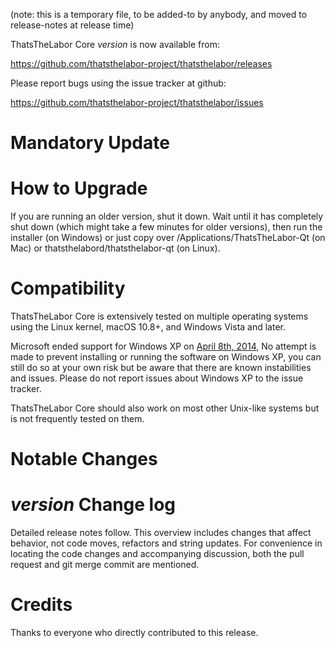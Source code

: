 (note: this is a temporary file, to be added-to by anybody, and moved to release-notes at release time)

ThatsTheLabor Core *version* is now available from:

  <https://github.com/thatsthelabor-project/thatsthelabor/releases>

Please report bugs using the issue tracker at github:

  <https://github.com/thatsthelabor-project/thatsthelabor/issues>

Mandatory Update
==============

How to Upgrade
==============

If you are running an older version, shut it down. Wait until it has completely shut down (which might take a few minutes for older versions), then run the installer (on Windows) or just copy over /Applications/ThatsTheLabor-Qt (on Mac) or thatsthelabord/thatsthelabor-qt (on Linux).

Compatibility
==============

ThatsTheLabor Core is extensively tested on multiple operating systems using
the Linux kernel, macOS 10.8+, and Windows Vista and later.

Microsoft ended support for Windows XP on [April 8th, 2014](https://www.microsoft.com/en-us/WindowsForBusiness/end-of-xp-support),
No attempt is made to prevent installing or running the software on Windows XP, you
can still do so at your own risk but be aware that there are known instabilities and issues.
Please do not report issues about Windows XP to the issue tracker.

ThatsTheLabor Core should also work on most other Unix-like systems but is not
frequently tested on them.

Notable Changes
===============

*version* Change log
=================

Detailed release notes follow. This overview includes changes that affect
behavior, not code moves, refactors and string updates. For convenience in locating
the code changes and accompanying discussion, both the pull request and
git merge commit are mentioned.


Credits
=======

Thanks to everyone who directly contributed to this release.
